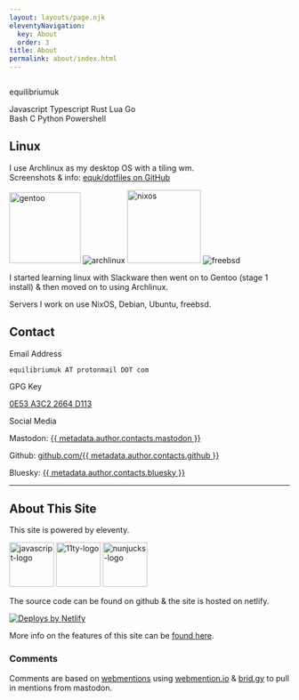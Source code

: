 ```yaml
---
layout: layouts/page.njk
eleventyNavigation:
  key: About
  order: 3
title: About
permalink: about/index.html
---
```

<div class="bg-gray-100 border border-gray-400 shadow rounded-lg p-5 dark:bg-gray-900 dark:border-gray-800">
    <div class="flex flex-col gap-1 text-center items-center">
        <img class="h-32 w-32 bg-white p-2 rounded-full shadow mb-4" src="/users/equilibriumuk.jpg" alt="">
        <p class="text-3xl">equilibriumuk</p>
    </div>
    <div class="flex justify-center items-center gap-2 my-0">
        <p class="text-center"><span class="language-color js"></span> Javascript <span class="language-color ts"></span> Typescript <span class="language-color rust"></span> Rust <span class="language-color lua"></span> Lua <span class="language-color go"></span> Go <br/><span class="language-color sh"></span> Bash <span class="language-color c"></span> C <span class="language-color py"></span> Python <span class="language-color ps"></span> Powershell</p>
    </div>
</div>

## Linux

I use Archlinux as my desktop OS with a tiling wm.<br />
Screenshots & info: <i class="fa fa-link"></i> <a href="https://github.com/equk/dotfiles" target="_blank" rel="noopener noreferrer">equk/dotfiles on GitHub</a>

<p class="text-center"><img class="inline" src="/media/images/2019/05/gentoo-signet.svg" alt="gentoo" width="128px">
<img class="inline" src="/media/images/2014/Feb/arch_128.png" alt="archlinux">
<img class="inline" src="/media/logos/nixos.svg" alt="nixos" width="132px">
<img class="inline" src="/media/images/2014/Feb/freebsd_128.png" alt="freebsd"></p>

I started learning linux with Slackware then went on to Gentoo (stage 1 install) & then moved on to using Archlinux.

Servers I work on use NixOS, Debian, Ubuntu, freebsd.

## Contact

<div class="grid grid-cols-1 md:grid-cols-2 gap-4">
<div>
    <p class="mt-1 text-xl font-bold">Email Address</p>
    <p>
    <code class="language-text">equilibriumuk AT protonmail DOT com</code>
    </p>
</div>
<div>
    <p class="mt-1 text-xl font-bold">GPG Key</p>
    <p>
    <a href="https://keybase.io/equilibriumuk/pgp_keys.asc?fingerprint=25fc07669118b3b9b79beae40e53a3c22664d113" target="_blank" rel="noopener noreferrer">0E53 A3C2 2664 D113</a>
    </p>
</div>
<div>
    <p class="mt-1 text-xl font-bold">Social Media</p>
    <p>Mastodon: <a href="https://{{ metadata.author.contacts.mastodon_url }}" target="_blank" rel="noopener noreferrer">{{ metadata.author.contacts.mastodon }}</a></p>
    <p>Github: <a href="https://github.com/{{ metadata.author.contacts.github }}" target="_blank" rel="noopener noreferrer">github.com/{{ metadata.author.contacts.github }}</a></p>
    <p>Bluesky: <a href="https://{{ metadata.author.contacts.bluesky_url }}" target="_blank" rel="noopener noreferrer">{{ metadata.author.contacts.bluesky }}</a></p>
</div>
</div>

---

## About This Site

This site is powered by eleventy.<br/>

<img class="inline javascript_logo" src="/media/logos/javascript.svg" alt="javascript-logo" width="80px">
<img class="inline 11ty_logo" src="/media/logos/11ty-96x96.png" alt="11ty-logo" width="80px">
<img class="inline nunjucks_logo" src="/media/logos/nunjucks.png" alt="nunjucks-logo" width="80px">

The source code can be found on github & the site is hosted on netlify.

<a href="https://www.netlify.com" target="_blank" rel="noopener noreferrer"><img src="/media/logos/netlify-color-bg.svg" alt="Deploys by Netlify" class="inline" /> </a>

More info on the features of this site can be <a href="/2023/07/13/11ty-site-now-live/" target="_blank" rel="noopener noreferrer">found here</a>.

### Comments

Comments are based on <a href="/2023/07/18/adding-webmentions-in-eleventy/" target="_blank" rel="noopener noreferrer">webmentions</a> using <a href="https://webmention.io/" target="_blank" rel="noopener noreferrer">webmention.io</a> & <a href="https://brid.gy/" target="_blank" rel="noopener noreferrer">brid.gy</a> to pull in mentions from mastodon.
